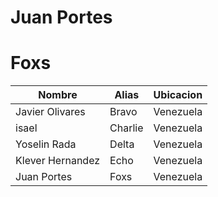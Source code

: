 # Juan Portes
# Foxs

| Nombre           | Alias   | Ubicacion  |
|------------------|---------|------------|
| Javier Olivares  | Bravo   | Venezuela  |
| isael            | Charlie | Venezuela  |
| Yoselin Rada     | Delta   | Venezuela  |
| Klever Hernandez | Echo    | Venezuela  |
| Juan Portes      | Foxs    | Venezuela  |
